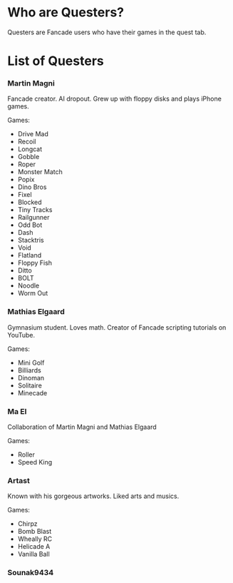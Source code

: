 # Who are Questers?

Questers are Fancade users who have their games in the quest tab. 

# List of Questers

### Martin Magni
Fancade creator. AI dropout. Grew up with floppy disks and plays iPhone games.

Games:
* Drive Mad
* Recoil
* Longcat
* Gobble
* Roper
* Monster Match
* Popix
* Dino Bros
* Fixel
* Blocked
* Tiny Tracks
* Railgunner
* Odd Bot
* Dash
* Stacktris
* Void
* Flatland
* Floppy Fish
* Ditto
* BOLT
* Noodle
* Worm Out

### Mathias Elgaard
Gymnasium student. Loves math. Creator of Fancade scripting tutorials on YouTube.

Games:
* Mini Golf
* Billiards
* Dinoman
* Solitaire
* Minecade

### Ma El
Collaboration of Martin Magni and Mathias Elgaard

Games:
* Roller
* Speed King

### Artast
Known with his gorgeous artworks. Liked arts and musics.

Games:
* Chirpz
* Bomb Blast
* Wheally RC
* Helicade A
* Vanilla Ball

### Sounak9434